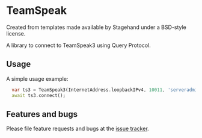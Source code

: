 # TeamSpeak
Created from templates made available by Stagehand under a BSD-style license.

A library to connect to TeamSpeak3 using Query Protocol.

## Usage

A simple usage example:
```dart
  var ts3 = TeamSpeak3(InternetAddress.loopbackIPv4, 10011, 'serveradmin', 'mypass');
  await ts3.connect();
```

## Features and bugs

Please file feature requests and bugs at the [issue tracker][tracker].

[tracker]: https://github.com/Hexer10/TeamSpeak3-Library/issues
